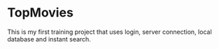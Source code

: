 # TopMovies
This is my first training project that uses login, server connection, local database and instant search.
